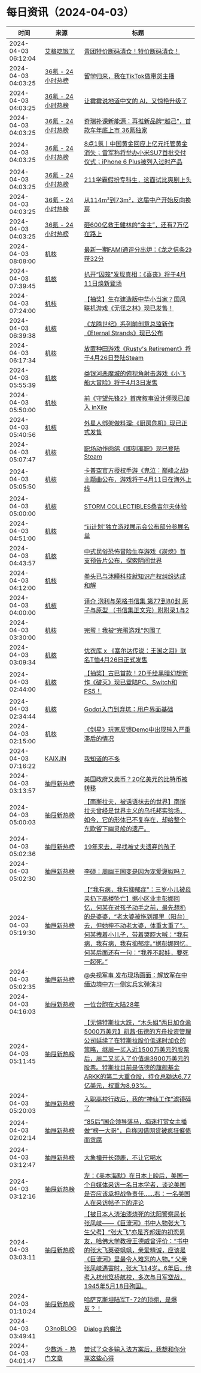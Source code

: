﻿# 每日资讯（2024-04-03）

|时间|来源|标题|
|---|---|---|
|2024-04-03 06:12:04|[艾格吃饱了](https://feedpress.me/wx-aigechibaole)|[青团特价断码清仓！特价断码清仓！](http://mp.weixin.qq.com/s?__biz=MjM5NTYxODQyMA%3D%3D&mid=2653451236&idx=1&sn=4675f8c264e2d38e03899b1bc690b4d0)|
|2024-04-03 04:03:25|[36氪 - 24小时热榜](https://rss.mifaw.com/articles/5c8bb11a3c41f61efd36683e/5c91d2e23882afa09dff4901)|[留学归来，我在TikTok做带货主播](https://36kr.com/p/2716166643513216)|
|2024-04-03 04:03:25|[36氪 - 24小时热榜](https://rss.mifaw.com/articles/5c8bb11a3c41f61efd36683e/5c91d2e23882afa09dff4901)|[让霉霉说地道中文的 AI，又惊艳升级了](https://36kr.com/p/2716254091507843)|
|2024-04-03 04:03:25|[36氪 - 24小时热榜](https://rss.mifaw.com/articles/5c8bb11a3c41f61efd36683e/5c91d2e23882afa09dff4901)|[奇瑞补课新能源：再推新品牌“越己”，首款车年底上市 36氪独家](https://36kr.com/p/2707102796707719)|
|2024-04-03 04:03:25|[36氪 - 24小时热榜](https://rss.mifaw.com/articles/5c8bb11a3c41f61efd36683e/5c91d2e23882afa09dff4901)|[8点1氪丨中国黄金回应上亿元托管黄金消失；雷军称将举办小米SU7首批交付仪式；iPhone 6 Plus被列入过时产品](https://36kr.com/p/2716976311187587)|
|2024-04-03 04:03:25|[36氪 - 24小时热榜](https://rss.mifaw.com/articles/5c8bb11a3c41f61efd36683e/5c91d2e23882afa09dff4901)|[211学霸假扮专科生，这面试比爽剧上头](https://36kr.com/p/2716243773372289)|
|2024-04-03 04:03:25|[36氪 - 24小时热榜](https://rss.mifaw.com/articles/5c8bb11a3c41f61efd36683e/5c91d2e23882afa09dff4901)|[从114m²到73m²，这届中产开始反向换房](https://36kr.com/p/2715981325580167)|
|2024-04-03 04:03:25|[36氪 - 24小时热榜](https://rss.mifaw.com/articles/5c8bb11a3c41f61efd36683e/5c91d2e23882afa09dff4901)|[砸600亿救王健林的“金主”，还有7万亿在路上](https://36kr.com/p/2715801469728649)|
|2024-04-03 08:08:00|[机核](https://www.gcores.com/rss)|[最新一期FAMI通评分出炉：《龙之信条2》获32分](https://www.gcores.com/articles/179824)|
|2024-04-03 07:39:45|[机核](https://www.gcores.com/rss)|[扒开“囚笼”发现真相：《喜丧》将于4月11日焕新登场](https://www.gcores.com/articles/179823)|
|2024-04-03 07:24:00|[机核](https://www.gcores.com/rss)|[【抽奖】生存建造版中华小当家？国风联机游戏《无径之林》现已发售！](https://www.gcores.com/articles/179821)|
|2024-04-03 06:39:38|[机核](https://www.gcores.com/rss)|[《龙腾世纪》系列前创意总监新作《Eternal Strands》现已公布](https://www.gcores.com/articles/179818)|
|2024-04-03 06:17:34|[机核](https://www.gcores.com/rss)|[放置种田游戏《Rusty's Retirement》将于4月26日登陆Steam](https://www.gcores.com/articles/179815)|
|2024-04-03 05:55:39|[机核](https://www.gcores.com/rss)|[类银河恶魔城的俯视角射击游戏《小飞船大冒险》将于4月3日发售](https://www.gcores.com/articles/179814)|
|2024-04-03 05:50:00|[机核](https://www.gcores.com/rss)|[前《守望先锋2》首席叙事设计师现已加入 inXile](https://www.gcores.com/articles/179811)|
|2024-04-03 05:40:56|[机核](https://www.gcores.com/rss)|[外星人绑架做料理:《厨房危机》现已正式发售](https://www.gcores.com/articles/179812)|
|2024-04-03 05:07:47|[机核](https://www.gcores.com/rss)|[职场动作肉鸽《即刻离职》现已登陆Steam](https://www.gcores.com/articles/179809)|
|2024-04-03 05:05:50|[机核](https://www.gcores.com/rss)|[卡普空官方授权手游《鬼泣：巅峰之战》主题曲公布，游戏将于4月11日在海外上线](https://www.gcores.com/articles/179808)|
|2024-04-03 05:00:00|[机核](https://www.gcores.com/rss)|[STORM COLLECTIBLES桑吉尔夫体验](https://www.gcores.com/videos/179116)|
|2024-04-03 04:51:00|[机核](https://www.gcores.com/rss)|[“iii计划”独立游戏展示会公布部分参展名单](https://www.gcores.com/articles/179807)|
|2024-04-03 04:43:57|[机核](https://www.gcores.com/rss)|[中式民俗恐怖冒险生存游戏《炭熄》首支预告片公布，探索阴间世界](https://www.gcores.com/articles/179806)|
|2024-04-03 04:12:00|[机核](https://www.gcores.com/rss)|[拳头已与沐瞳科技就知识产权纠纷达成和解](https://www.gcores.com/articles/179805)|
|2024-04-03 04:00:00|[机核](https://www.gcores.com/rss)|[译介 泡利与荣格书信集 第77到80封 原子与原型 （书信集正文完）附附录1与2](https://www.gcores.com/articles/179670)|
|2024-04-03 03:30:00|[机核](https://www.gcores.com/rss)|[完蛋！我被“完蛋游戏”包围了](https://www.gcores.com/articles/179786)|
|2024-04-03 03:09:34|[机核](https://www.gcores.com/rss)|[优衣库 x 《塞尔达传说：王国之泪》联名T恤4月26日正式发售](https://www.gcores.com/articles/179803)|
|2024-04-03 02:44:00|[机核](https://www.gcores.com/rss)|[【抽奖】古巴首款！2D手绘黑暗幻想新作《破灭》现已登陆PC、Switch和PS5！](https://www.gcores.com/articles/179802)|
|2024-04-03 02:34:44|[机核](https://www.gcores.com/rss)|[Godot入门到弃坑：用户界面基础](https://www.gcores.com/articles/179797)|
|2024-04-03 02:15:00|[机核](https://www.gcores.com/rss)|[《剑星》玩家反馈Demo中出现输入严重滞后的情况](https://www.gcores.com/articles/179799)|
|2024-04-03 07:16:22|[KAIX.IN](https://kaix.in/feed/)|[我知道的不多](https://kaix.in/2024/0403-tell-me-sth-i-missed/)|
|2024-04-03 03:13:57|[抽屉新热榜](http://dig.chouti.com/feed.xml)|[美国政府又卖币？20亿美元的比特币被转移](https://dig.chouti.com/link/42007853)|
|2024-04-03 05:00:03|[抽屉新热榜](http://dig.chouti.com/feed.xml)|[【南斯拉夫，被话语抹去的世界】南斯拉夫曾经是世界主义的乌托邦实验场，如今，它的形体已不复存在，却给整个东欧留下幽灵般的遗产。](https://dig.chouti.com/link/42008551)|
|2024-04-03 05:02:36|[抽屉新热榜](http://dig.chouti.com/feed.xml)|[19年来去，寻找被丈夫遗弃的孩子](https://dig.chouti.com/link/42008803)|
|2024-04-03 05:02:30|[抽屉新热榜](http://dig.chouti.com/feed.xml)|[李硕：周幽王国变是因为宠爱褒姒吗？](https://dig.chouti.com/link/42008785)|
|2024-04-03 05:19:30|[抽屉新热榜](http://dig.chouti.com/feed.xml)|[【“我有病，我有抑郁症”：三岁小儿被母亲扔下高楼坠亡】据小区业主彭娜回忆，何某在对孩子动手之前，最先想扔的是婆婆，“老太婆被拖到那里（阳台）去，但她摔不动老太婆，体重太重了”。何某拽着小儿子，带着哭腔大喊：“我有病，我有病，我有抑郁症。”据彭娜回忆，何某后面还有一句：“我养不起娃，要死一起死。”](https://dig.chouti.com/link/42009048)|
|2024-04-03 05:02:35|[抽屉新热榜](http://dig.chouti.com/feed.xml)|[@央视军事 发布现场画面：解放军在中缅边境中方一侧实兵实弹演习](https://dig.chouti.com/link/42008800)|
|2024-04-03 04:16:03|[抽屉新热榜](http://dig.chouti.com/feed.xml)|[一位台胞在大陆28年](https://dig.chouti.com/link/42008499)|
|2024-04-03 05:11:45|[抽屉新热榜](http://dig.chouti.com/feed.xml)|[【无惧特斯拉大跌，“木头姐”两日加仓逾5000万美元】凯茜·伍德的方舟投资管理公司延续了在特斯拉股价低迷时加仓的策略，继周一买入近1500万美元的股票后，周二又买入了价值逾3900万美元的股票。特斯拉目前是伍德的旗舰基金ARKK的第二大重仓股，持仓总额达6.77亿美元，权重为8.93%。](https://dig.chouti.com/link/42008915)|
|2024-04-03 05:20:03|[抽屉新热榜](http://dig.chouti.com/feed.xml)|[入职高校行政后，我的“神仙工作”滤镜碎了](https://dig.chouti.com/link/42009049)|
|2024-04-03 02:02:14|[抽屉新热榜](http://dig.chouti.com/feed.xml)|[“85后”国企领导落马，痴迷打赏女主播做“榜一大哥”，自称因借网贷被疯狂催债而贪腐](https://dig.chouti.com/link/42006759)|
|2024-04-03 03:12:47|[抽屉新热榜](http://dig.chouti.com/feed.xml)|[大象撞开长颈鹿，不让它喝水](https://dig.chouti.com/link/42007837)|
|2024-04-03 03:12:16|[抽屉新热榜](http://dig.chouti.com/feed.xml)|[左：《奥本海默》在日本上映后，美国一个自媒体采访一名日本学者，谈论美国是否应该承担战争责任……右：一名美国人在采访帖子下的评论](https://dig.chouti.com/link/42007760)|
|2024-04-03 03:03:11|[抽屉新热榜](http://dig.chouti.com/feed.xml)|[【被日本人浇油漆烧死的沈阳警察局长张凤岐——《巨流河》书中人物张大飞生父考】“张大飞”亦是齐邦媛的初恋男友，哈佛大学教授王德威曾评价：“书中的张大飞英姿飒飒，亲爱精诚，应该是《巨流河》里最令人难忘的人物。” 父亲张凤岐遇害时，张大飞14岁。6年后，他考入杭州笕桥航校，多次与日军空战，1945年5月18日殉国。](https://dig.chouti.com/link/42007571)|
|2024-04-03 01:10:24|[抽屉新热榜](http://dig.chouti.com/feed.xml)|[哈萨克斯坦陆军T-72的顶棚，是爆反？！](https://dig.chouti.com/link/42006386)|
|2024-04-03 03:49:41|[O3noBLOG](https://feeds.feedburner.com/othree)|[Dialog 的魔法](https://blog.othree.net/log/2024/04/03/the-magic-of-dialog/)|
|2024-04-03 04:01:47|[少数派 - 热门文章](https://rss.mifaw.com/articles/5c8bb11a3c41f61efd36683e/5c92450e3882afa09dff5928)|[尝试了众多输入法方案后，我想和你分享这些心得](https://sspai.com/post/86791)|
